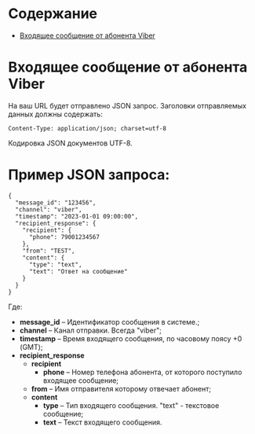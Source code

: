 # Содержание

* [Входящее сообщение от абонента Viber](https://github.com/smsgate/Notifications/blob/main/README.md#%D0%B2%D1%85%D0%BE%D0%B4%D1%8F%D1%89%D0%B5%D0%B5-%D1%81%D0%BE%D0%BE%D0%B1%D1%89%D0%B5%D0%BD%D0%B8%D0%B5-%D0%BE%D1%82-%D0%B0%D0%B1%D0%BE%D0%BD%D0%B5%D0%BD%D1%82%D0%B0-viber)

# Входящее сообщение от абонента Viber

На ваш URL будет отправлено JSON запрос.
Заголовки отправляемых данных должны содержать:
```
Content-Type: application/json; charset=utf-8
```
Кодировка JSON документов UTF-8.

# Пример JSON запроса:
```
{
  "message_id": "123456",
  "channel": "viber",
  "timestamp": "2023-01-01 09:00:00",
  "recipient_response": {
    "recipient": {
      "phone": 79001234567
    },
    "from": "TEST",
    "content": {
      "type": "text",
      "text": "Ответ на сообщение"
    }
  }
}
```

Где:
* **message_id** – Идентификатор сообщения в системе.;
* **channel** – Канал отправки. Всегда "viber";
* **timestamp** – Время входящего сообщения, по часовому поясу +0 (GMT);
* **recipient_response**
	* **recipient**
	    * **phone** – Номер телефона абонента, от которого поступило входящее сообщение;
	* **from** – Имя отправителя которому отвечает абонент;
	* **content**
	    * **type** – Тип входящего сообщения. "text" - текстовое сообщение;
	    * **text** – Текст входящего сообщения.
